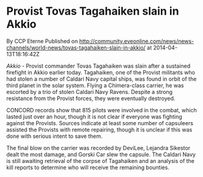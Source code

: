 # Provist Tovas Tagahaiken slain in Akkio
By CCP Eterne
Published on http://community.eveonline.com/news/news-channels/world-news/tovas-tagahaiken-slain-in-akkio/ at 2014-04-13T18:16:42Z

_Akkio_ - Provist commander Tovas Tagahaiken was slain after a sustained firefight in Akkio earlier today. Tagahaiken, one of the Provist militants who had stolen a number of Caldari Navy capital ships, was found in orbit of the third planet in the solar system. Flying a Chimera-class carrier, he was escorted by a trio of stolen Caldari Navy Ravens. Despite a strong resistance from the Provist forces, they were eventually destroyed.

CONCORD records show that 815 pilots were involved in the combat, which lasted just over an hour, though it is not clear if everyone was fighting against the Provists. Sources indicate at least some number of capsuleers assisted the Provists with remote repairing, though it is unclear if this was done with serious intent to save them.

The final blow on the carrier was recorded by DeviLee, Lejandra Sikestor dealt the most damage, and Gorski Car slew the capsule. The Caldari Navy is still awaiting retrieval of the corpse of Tagahaiken and an analysis of the kill reports to determine who will receive the remaining bounties.

